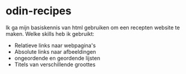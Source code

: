 # odin-recipes
Ik ga mijn basiskennis van html gebruiken om een recepten website te maken. 
Welke skills heb ik gebruikt:
- Relatieve links naar webpagina's
- Absolute links naar afbeeldingen
- ongeordende en geordende lijsten
- Titels van verschillende groottes
